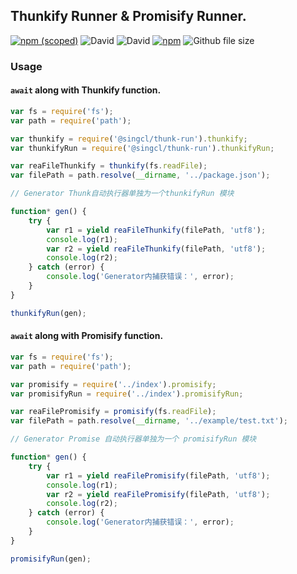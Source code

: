 ## Thunkify Runner & Promisify Runner.

[![npm (scoped)](https://img.shields.io/npm/v/@singcl/thunk-run.svg?style=flat-square)](https://www.npmjs.com/package/@singcl/thunk-run)
![David](https://img.shields.io/david/dev/singcl/thunk-run.svg?style=flat-square)
![David](https://img.shields.io/david/singcl/thunk-run.svg?style=flat-square)
[![npm](https://img.shields.io/npm/dm/@singcl/thunk-run.svg?style=flat-square)](https://www.npmjs.com/package/@singcl/thunk-run)
![Github file size](https://img.shields.io/github/size/singcl/thunk-run/dist/bundle.min.js.svg?style=flat-square)

### Usage

#### `await` along with Thunkify function.
```js
var fs = require('fs');
var path = require('path');

var thunkify = require('@singcl/thunk-run').thunkify;
var thunkifyRun = require('@singcl/thunk-run').thunkifyRun;

var reaFileThunkify = thunkify(fs.readFile);
var filePath = path.resolve(__dirname, '../package.json');

// Generator Thunk自动执行器单独为一个thunkifyRun 模块

function* gen() {
    try {
        var r1 = yield reaFileThunkify(filePath, 'utf8');
        console.log(r1);
        var r2 = yield reaFileThunkify(filePath, 'utf8');
        console.log(r2);
    } catch (error) {
        console.log('Generator内捕获错误：', error);
    }
}

thunkifyRun(gen);
```

#### `await` along with Promisify function.
```js
var fs = require('fs');
var path = require('path');

var promisify = require('../index').promisify;
var promisifyRun = require('../index').promisifyRun;

var reaFilePromisify = promisify(fs.readFile);
var filePath = path.resolve(__dirname, '../example/test.txt');

// Generator Promise 自动执行器单独为一个 promisifyRun 模块

function* gen() {
    try {
        var r1 = yield reaFilePromisify(filePath, 'utf8');
        console.log(r1);
        var r2 = yield reaFilePromisify(filePath, 'utf8');
        console.log(r2);
    } catch (error) {
        console.log('Generator内捕获错误：', error);
    }
}

promisifyRun(gen);
```
